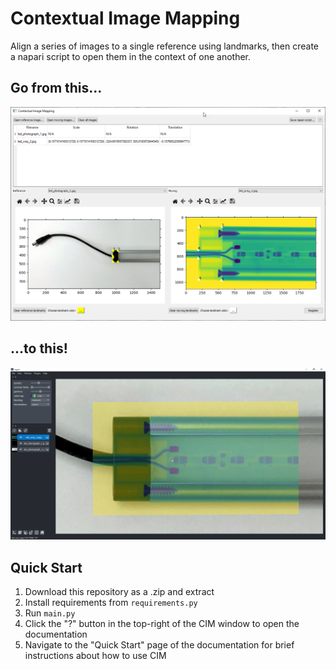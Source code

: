 # Contextual Image Mapping
 Align a series of images to a single reference using landmarks, then create a
 napari script to open them in the context of one another.

## Go from this...

![The CIM main window.](docs/screenshots/completed_cim_project.png)

## ...to this!

![Aligned images in napari.](docs/screenshots/overlay_in_napari.png)

## Quick Start
1. Download this repository as a .zip and extract
2. Install requirements from `requirements.py`
3. Run `main.py`
4. Click the "?" button in the top-right of the CIM window to open the documentation
5. Navigate to the "Quick Start" page of the documentation for brief instructions
   about how to use CIM